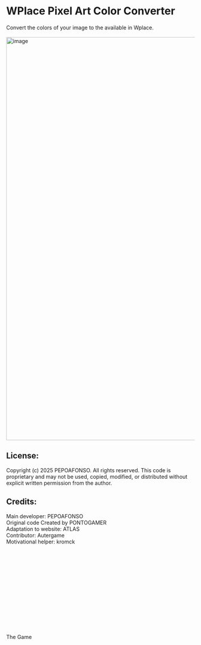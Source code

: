 <h1>WPlace Pixel Art Color Converter</h1>
<div>
  Convert the colors of your image to the available in Wplace.
</div>
<br>
<img width="1919" height="1079" alt="image" src="https://github.com/user-attachments/assets/8573c679-1117-42a5-ae86-ea6ab3222bda" />
<br>
<h2>License:</h2>
Copyright (c) 2025 PEPOAFONSO. All rights reserved.
This code is proprietary and may not be used, copied, modified, or distributed
without explicit written permission from the author.
<br>
<h2>Credits:</h2>
<div>
  Main developer: PEPOAFONSO
  <br>
  Original code Created by PONTOGAMER
  <br>
  Adaptation to website: ATLAS
  <br>
  Contributor: Autergame
  <br>
  Motivational helper: kromck
</div>
  <br>  <br>  <br>  <br>  <br>  <br>  <br>  <br>  <br>  <br>  <br>  <br>  <br>  <br>
The Game
